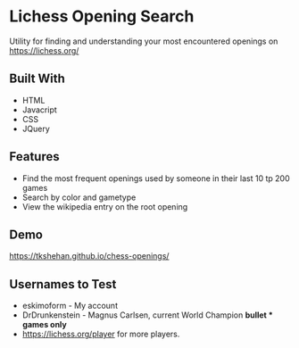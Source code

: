 # Lichess Opening Search

Utility for finding and understanding your most encountered openings on https://lichess.org/

## Built With 

* HTML
* Javacript
* CSS
* JQuery

## Features

* Find the most frequent openings used by someone in their last 10 tp 200  games
* Search by color and gametype
* View the wikipedia entry on the root opening

## Demo

https://tkshehan.github.io/chess-openings/

## Usernames to Test

* eskimoform - My account
* DrDrunkenstein - Magnus Carlsen, current World Champion **bullet * games only**
* https://lichess.org/player for more players.


